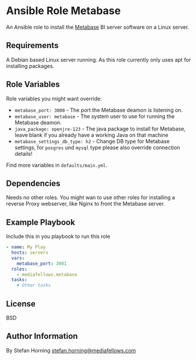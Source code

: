[]()

# Ansible Role Metabase

An Ansible role to install the [Metabase](https://www.metabase.com/) BI server software on a Linux server.

## Requirements

A Debian based Linux server running. As this role currently only uses apt for installing packages.

## Role Variables

Role variables you might want override:

- `metabase_port: 3000` - The port the Metabase deamon is listening on.
- `metabase_user: metabase` - The system user to use for running the Metabase deamon.
- `java_package: openjre-123` - The java package to install for Metabase, leave blank if you already have a working Java on that machine
- `metabase_settings_db_type: h2` - Change DB type for Metabase settings, for `posgres` und `mysql` type please also override connection details!

Find more variables in `defaults/main.yml`.

## Dependencies

Needs no other roles. You might wan to use other roles for installing a reverse Proxy webserver, like Nginx to front the Metabase server.

## Example Playbook

Include this in you playbook to run this role

```yaml
- name: My Play
  hosts: servers
  vars:
    metabase_port: 3001
  roles:
    - mediafellows.metabase
  tasks:
    # Other tasks
```

## License

BSD

## Author Information

By Stefan Horning <stefan.horning@mediafellows.com>
